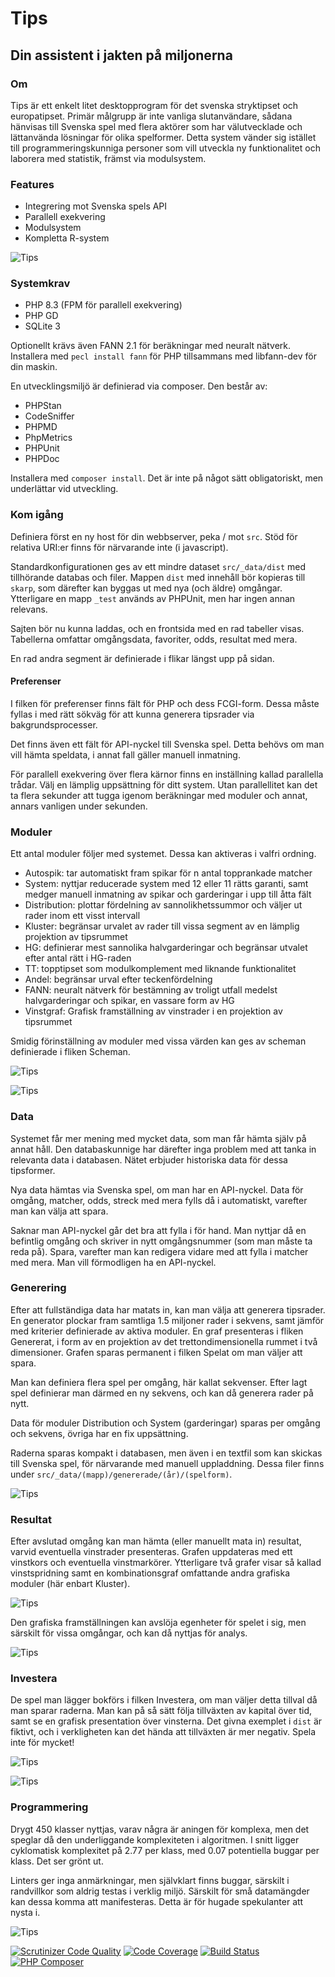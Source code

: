 # Tips
## Din assistent i jakten på miljonerna

### Om

Tips är ett enkelt litet desktopprogram för det svenska stryktipset och europatipset. Primär målgrupp är inte vanliga slutanvändare, sådana hänvisas till Svenska spel med flera aktörer som har välutvecklade och lättanvända lösningar för olika spelformer. Detta system vänder sig istället till programmeringskunniga personer som vill utveckla ny funktionalitet och laborera med statistik, främst via modulsystem.

### Features

- Integrering mot Svenska spels API
- Parallell exekvering
- Modulsystem
- Kompletta R-system

![Tips](https://raw.githubusercontent.com/dougherty-dev/Tips/refs/heads/main/readme/tips.avif)

### Systemkrav

- PHP 8.3 (FPM för parallell exekvering)
- PHP GD
- SQLite 3

Optionellt krävs även FANN 2.1 för beräkningar med neuralt nätverk. Installera med `pecl install fann` för PHP tillsammans med libfann-dev för din maskin.

En utvecklingsmiljö är definierad via composer. Den består av:

- PHPStan
- CodeSniffer
- PHPMD
- PhpMetrics
- PHPUnit
- PHPDoc

Installera med `composer install`. Det är inte på något sätt obligatoriskt, men underlättar vid utveckling.

### Kom igång

Definiera först en ny host för din webbserver, peka / mot `src`. Stöd för relativa URI:er finns för närvarande inte (i javascript).

Standardkonfigurationen ges av ett mindre dataset `src/_data/dist` med tillhörande databas och filer. Mappen `dist` med innehåll bör kopieras till `skarp`, som därefter kan byggas ut med nya (och äldre) omgångar. Ytterligare en mapp `_test` används av PHPUnit, men har ingen annan relevans.

Sajten bör nu kunna laddas, och en frontsida med en rad tabeller visas. Tabellerna omfattar omgångsdata, favoriter, odds, resultat med mera.

En rad andra segment är definierade i flikar längst upp på sidan.

#### Preferenser

I filken för preferenser finns fält för PHP och dess FCGI-form. Dessa måste fyllas i med rätt sökväg för att kunna generera tipsrader via bakgrundsprocesser.

Det finns även ett fält för API-nyckel till Svenska spel. Detta behövs om man vill hämta speldata, i annat fall gäller manuell inmatning.

För parallell exekvering över flera kärnor finns en inställning kallad parallella trådar. Välj en lämplig uppsättning för ditt system. Utan parallellitet kan det ta flera sekunder att tugga igenom beräkningar med moduler och annat, annars vanligen under sekunden.

### Moduler

Ett antal moduler följer med systemet. Dessa kan aktiveras i valfri ordning.

- Autospik: tar automatiskt fram spikar för n antal topprankade matcher
- System: nyttjar reducerade system med 12 eller 11 rätts garanti, samt medger manuell inmatning av spikar och garderingar i upp till åtta fält
- Distribution: plottar fördelning av sannolikhetssummor och väljer ut rader inom ett visst intervall
- Kluster: begränsar urvalet av rader till vissa segment av en lämplig projektion av tipsrummet
- HG: definierar mest sannolika halvgarderingar och begränsar utvalet efter antal rätt i HG-raden
- TT: topptipset som modulkomplement med liknande funktionalitet
- Andel: begränsar urval efter teckenfördelning
- FANN: neuralt nätverk för bestämning av troligt utfall medelst halvgarderingar och spikar, en vassare form av HG
- Vinstgraf: Grafisk framställning av vinstrader i en projektion av tipsrummet

Smidig förinställning av moduler med vissa värden kan ges av scheman definierade i fliken Scheman.

![Tips](https://raw.githubusercontent.com/dougherty-dev/Tips/refs/heads/main/readme/distribution.avif)

![Tips](https://raw.githubusercontent.com/dougherty-dev/Tips/refs/heads/main/readme/topptipset.avif)

### Data

Systemet får mer mening med mycket data, som man får hämta själv på annat håll. Den databaskunnige har därefter inga problem med att tanka in relevanta data i databasen. Nätet erbjuder historiska data för dessa tipsformer.

Nya data hämtas via Svenska spel, om man har en API-nyckel. Data för omgång, matcher, odds, streck med mera fylls då i automatiskt, varefter man kan välja att spara.

Saknar man API-nyckel går det bra att fylla i för hand. Man nyttjar då en befintlig omgång och skriver in nytt omgångsnummer (som man måste ta reda på). Spara, varefter man kan redigera vidare med att fylla i matcher med mera. Man vill förmodligen ha en API-nyckel.

### Generering

Efter att fullständiga data har matats in, kan man välja att generera tipsrader. En generator plockar fram samtliga 1.5 miljoner rader i sekvens, samt jämför med kriterier definierade av aktiva moduler. En graf presenteras i fliken Genererat, i form av en projektion av det trettondimensionella rummet i två dimensioner. Grafen sparas permanent i filken Spelat om man väljer att spara.

Man kan definiera flera spel per omgång, här kallat sekvenser. Efter lagt spel definierar man därmed en ny sekvens, och kan då generera rader på nytt.

Data för moduler Distribution och System (garderingar) sparas per omgång och sekvens, övriga har en fix uppsättning.

Raderna sparas kompakt i databasen, men även i en textfil som kan skickas till Svenska spel, för närvarande med manuell uppladdning. Dessa filer finns under `src/_data/(mapp)/genererade/(år)/(spelform)`.

![Tips](https://raw.githubusercontent.com/dougherty-dev/Tips/refs/heads/main/readme/system.avif)

### Resultat

Efter avslutad omgång kan man hämta (eller manuellt mata in) resultat, varvid eventuella vinstrader presenteras. Grafen uppdateras med ett vinstkors och eventuella vinstmarkörer. Ytterligare två grafer visar så kallad vinstspridning samt en kombinationsgraf omfattande andra grafiska moduler (här enbart Kluster).

![Tips](https://raw.githubusercontent.com/dougherty-dev/Tips/refs/heads/main/readme/resultat.avif)

Den grafiska framställningen kan avslöja egenheter för spelet i sig, men särskilt för vissa omgångar, och kan då nyttjas för analys.

![Tips](https://raw.githubusercontent.com/dougherty-dev/Tips/refs/heads/main/readme/graf.avif)

### Investera

De spel man lägger bokförs i filken Investera, om man väljer detta tillval då man sparar raderna. Man kan på så sätt följa tillväxten av kapital över tid, samt se en grafisk presentation över vinsterna. Det givna exemplet i `dist` är fiktivt, och i verkligheten kan det hända att tillväxten är mer negativ. Spela inte för mycket!

![Tips](https://raw.githubusercontent.com/dougherty-dev/Tips/refs/heads/main/readme/invest1.avif)

![Tips](https://raw.githubusercontent.com/dougherty-dev/Tips/refs/heads/main/readme/invest2.avif)

### Programmering

Drygt 450 klasser nyttjas, varav några är aningen för komplexa, men det speglar då den underliggande komplexiteten i algoritmen. I snitt ligger cyklomatisk komplexitet på 2.77 per klass, med 0.07 potentiella buggar per klass. Det ser grönt ut.

Linters ger inga anmärkningar, men självklart finns buggar, särskilt i randvillkor som aldrig testas i verklig miljö. Särskilt för små datamängder kan dessa komma att manifesteras. Detta är för hugade spekulanter att nysta i.

![Tips](https://raw.githubusercontent.com/dougherty-dev/Tips/refs/heads/main/readme/phpmetrics.avif)

[![Scrutinizer Code Quality](https://scrutinizer-ci.com/g/dougherty-dev/Tips/badges/quality-score.png?b=main)](https://scrutinizer-ci.com/g/dougherty-dev/Tips/?branch=main)
[![Code Coverage](https://scrutinizer-ci.com/g/dougherty-dev/Tips/badges/coverage.png?b=main)](https://scrutinizer-ci.com/g/dougherty-dev/Tips/?branch=main)
[![Build Status](https://scrutinizer-ci.com/g/dougherty-dev/Tips/badges/build.png?b=main)](https://scrutinizer-ci.com/g/dougherty-dev/Tips/build-status/main)
[![PHP Composer](https://github.com/dougherty-dev/Tips/actions/workflows/php.yml/badge.svg)](https://github.com/dougherty-dev/Tips/actions/workflows/php.yml)
